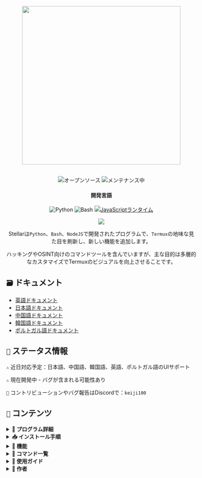 <p align="center"> <kbd> <img src="https://i.pinimg.com/originals/02/87/d3/0287d3ba8b3330fca99f69e2001d3168.gif?semt=ais_hybrid&w=740" width="420"> </kbd><br><br>

<div align="center">

![オープンソース](https://img.shields.io/badge/オープンソース-3DA639?style=for-the-badge&logo=open-source-initiative&logoColor=white) ![メンテナンス中](https://img.shields.io/badge/メンテナンス中(はい)-2ea44f?style=for-the-badge)

<h4>開発言語</h4>

![Python](https://img.shields.io/badge/Python-3776AB?style=for-the-badge&logo=python&logoColor=white)
![Bash](https://img.shields.io/badge/Shellスクリプト-121011?style=for-the-badge&logo=gnu-bash&logoColor=white)
[![JavaScriptランタイム](https://img.shields.io/badge/JavaScriptランタイム-Node.js-yellow?style=for-the-badge&logo=javascript&logoColor=white&color=f7df1e&labelColor=000000)](https://nodejs.org/)

</div>

<div align="center">
    <img src="https://img.shields.io/badge/Stellar-6C00FF?style=for-the-badge&logo=stellar&logoColor=white&labelColor=121212"><br>
    <strong></strong>
</div>

<div align="center">

Stellarは`Python`、`Bash`、`NodeJS`で開発されたプログラムで、`Termux`の地味な見た目を刷新し、新しい機能を追加します。

ハッキングやOSINT向けのコマンドツールを含んでいますが、主な目的は多層的なカスタマイズでTermuxのビジュアルを向上させることです。

</div>

## `🗃️` ドキュメント 

- [英語ドキュメント](https://github.com/Keiji821/Stellar/blob/master/docs/README_English.md)
- [日本語ドキュメント](https://github.com/Keiji821/Stellar/blob/master/docs/README_Japanese.md)
- [中国語ドキュメント](https://github.com/Keiji821/Stellar/blob/master/docs/README_Chinese.md)
- [韓国語ドキュメント](https://github.com/Keiji821/Stellar/blob/master/docs/README_Korean.md)
- [ポルトガル語ドキュメント](https://github.com/Keiji821/Stellar/blob/master/docs/README_Portuguese.md)

## `📄` ステータス情報

`⚠️` 近日対応予定：日本語、中国語、韓国語、英語、ポルトガル語のUIサポート

`⚠️` 現在開発中 - バグが含まれる可能性あり

`📌` コントリビューションやバグ報告はDiscordで：`keiji100`

## `📜` コンテンツ

<details>
<summary><b>📑 プログラム詳細</b></summary>

```shell
プログラム名: Stellar
作成日: 2024/06/01
バージョン: v0.0.0 (開発中)
サイズ: 17MB
対応言語: スペイン語のみ
開発者: Keiji821
```
</details>

<details>
<summary><b>📥 インストール手順</b></summary>

以下のコマンドを順に実行:

```shell
pkg update && pkg upgrade
```

```shell
pkg install git -y
```

```shell
git clone https://github.com/Keiji821/Stellar
```

```shell
cd Stellar
```

```shell
bash install.sh
```

`bash install.sh`実行後、インストールシステムが起動します。安定したインターネット接続が必要です。インストール後Termuxが再起動します - `TOR`機能を正しく動作させるため完全に終了することを推奨します。

</details>

<details>
<summary><b>🧩 機能</b></summary>

Stellarは`Zsh`に依存せず`Bash`の機能を最大限活用：

> 主要機能
```shell
• カスタマイズ可能なバナー/背景色
• デバイス情報パネル
• TORセキュリティ層
• Termux背景色カスタマイズ
• 基本ユーティリティコマンド
• 強化版termux-properties
• ネイティブcommand-not-foundハンドラー
• 指紋認証ロック画面
• Termux-API統合
• Termux-X11環境変数
```

> APT依存関係
```shell
• python
• cloudflared 
• tor
• nmap
• exiftool
• nodejs
• termux-api
• dnsutils
• lsd
• x11-repo
• termux-x11-nightly
• root-repo
```

> PIP依存関係
```shell   
• beautifulsoup4
• pyfiglet
• phonenumbers
• psutil
• PySocks
• requests
• rich
• "rich[jupyter]"
• lolcat
• discord
• fake_useragent
• pycryptodome
```
</details>

<details>
<summary><b>📀 コマンド一覧</b></summary>

> **🔧 システム**  
```bash
reload       │ バナーシステム再読み込み  
user-config  │ カスタマイズセンター
my           │ Stellarプロファイル表示
uninstall    │ 完全アンインストール  
update       │ GitHubから更新  
bash         │ ターミナルセッション再起動   
reset        │ デフォルト状態に復元
delete       | rm -rf ショートカット
move         | mv ショートカット
copy         | cp ショートカット
```

> **🛠️ ユーティリティ**  
```bash
ia           │ 無料API AIサービス  
ia-image     │ AI画像生成  
traductor    │ リアルタイム翻訳  
myip         │ 公開IP確認  
passwordgen  │ 安全なパスワード生成  
encrypt-file │ ファイル暗号化  
```

> **🌐 OSINT**  
```bash
ipinfo       │ IP情報分析  
urlinfo      │ URL解析  
userfinder   │ クロスプラットフォームユーザー検索  
phoneinfo    │ 電話番号調査  
metadatainfo │ ファイルメタデータ抽出  
emailsearch  │ メール検索  
```

> **📱 Discord**  
```bash
userinfo           │ ユーザー情報(ID)  
serverinfo         │ サーバー情報(ID)  
searchinvites      │ 招待リンク検索  
inviteinfo         │ 招待分析  
role-mapper        │ ロール権限マッピング  
mutual-servers     │ 共通サーバー  
webhook-mass-spam  │ Webhookスパム  
mass-delete-channels │ チャンネル一括削除  
```

> **📸 Instagram**  
```bash
profileinfo  │ プロフィールメタデータ  
```

> **⚡ ペネトレーションテスト**  
```bash
ddos        │ DDoS攻撃(IP+ポート)  
tunnel      │ 訪問者IP取得  
```
</details>

<details>
<summary><b>📄 使用ガイド</b></summary>

インストール後、`user-config`で以下をカスタマイズ可能:
- バナーASCIIアート
- カラースキーム
- ターミナル背景（ライト/ダークモード）
- その他ビジュアル要素

インタラクティブなカスタマイズウィザードを提供
</details>

<details>
<summary><b>🌹 作者</b></summary>

```diff
+ Keiji821 (リード開発者)
```

##### コラボレーション/相談

<p align="left">
  <a href="https://discord.com/users/983476283491110932">
<img src="https://img.shields.io/badge/Discord-Keiji-%235865F2?style=for-the-badge&logo=discord&logoColor=white">
  </a>
</p>

##### `❤️` 寄付

プロジェクトを支援したい場合:

[![Binance寄付](https://img.shields.io/badge/Binance%20Pay-F0B90B?style=for-the-badge&logo=binance&logoColor=white&label=寄付&labelColor=black&message=763579717)](https://pay.binance.com/en)

[![PayPal寄付](https://img.shields.io/badge/PayPal-00457C?style=for-the-badge&logo=paypal&logoColor=white&label=寄付&labelColor=003087&message=felixdppdcg69@gmail.com)](https://paypal.me/felixdppdcg69)
</details>